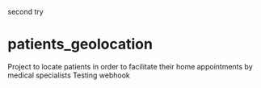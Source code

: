 second try
# patients_geolocation
Project to locate patients in order to facilitate their home appointments by medical specialists
Testing webhook
